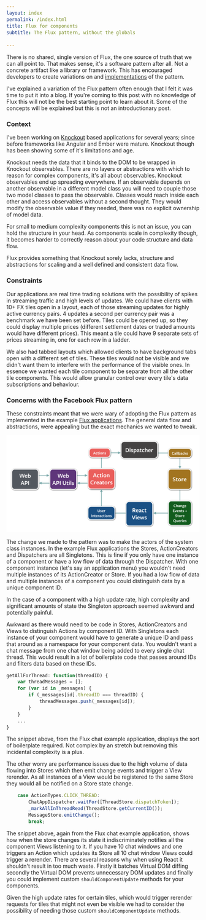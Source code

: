 ```yaml
---
layout: index
permalink: /index.html
title: Flux for components
subtitle: The Flux pattern, without the globals

---
```


There is no shared, single version of Flux, the one source of truth that we can all point to.
That makes sense, it's a software pattern after all. Not a concrete artifact like a library or
framework.
This has encouraged developers to create variations on and [implementations](http://fluxxor.com/)
of the pattern.

I've explained a variation of the Flux pattern often enough that I felt it was time to put
it into a blog. If you're coming to this post with no knowledge of Flux this will not be the best
starting point to learn about it. Some of the concepts will be explained but this is not an
introductionary post.

### Context

I've been working on [Knockout](http://knockoutjs.com/) based applications for several years;
since before frameworks like Angular and Ember were mature. Knockout though has been showing some of
it's limitations and age.

Knockout needs the data that it binds to the DOM to be wrapped in Knockout observables.
There are no layers or abstractions with which to reason for complex components, it's all
about observables. Knockout observables end up spreading everywhere. If an observable depends on
another observable in a different model class you will need to couple those two
model classes to pass the observable. Classes would reach inside each other and access observables
without a second thought. They would modify the observable value if they needed, there was no
explicit ownership of model data.

For small to medium complexity components this is not an issue, you can hold the structure in your
head. As components scale in complexity though, it becomes harder to correctly reason about your code
structure and data flow.

Flux provides something that Knockout sorely lacks, structure and abstractions for scaling and a
well defined and consistent data flow.

### Constraints

Our applications are real time trading solutions with the possibility of spikes in streaming
traffic and high levels of updates. We could have clients with 10+ FX tiles open in a layout, each
of those streaming updates for highly active currency pairs. 4 updates a second per currency pair was
a benchmark we have been set before. Tiles could be opened up, so they could display
multiple prices (different settlement dates or traded amounts would have different prices).
This meant a tile could have 9 separate sets of prices streaming in, one for each row in a ladder.

We also had tabbed layouts which allowed clients to have background tabs open with a different set
of tiles. These tiles would not be visible and we didn't want them to interfere with the performance
of the visible ones. In essence we wanted each tile component to be separate from all the other tile
components. This would allow granular control over every tile's data subscriptions and behaviour.

### Concerns with the Facebook Flux pattern

These constraints meant that we were wary of adopting the Flux pattern as implemented in the example
[Flux applications](https://github.com/facebook/flux/). The general data flow and abstractions,
were appealing but the exact mechanics we wanted to tweak.

![Flux data flow.](assets/flux-diagram-white-background.png)

The change we made to the pattern was to make the actors of the system class instances.
In the example Flux applications the Stores, ActionCreators and Dispatchers are all Singletons.
This is fine if you only have one instance of a component or have a low flow of data
through the Dispatcher. With one component instance (let's say an application menu) you wouldn't
need multiple instances of its ActionCreator or Store. If you had a low flow of data and
multiple instances of a component you could distinguish data by a unique component ID.

In the case of a component with a high update rate, high complexity and significant amounts
of state the Singleton approach seemed awkward and potentially painful.

Awkward as there would need to be code in Stores, ActionCreators and Views to distinguish Actions
by component ID. With Singletons each instance of your component would have to generate a unique ID
and pass that around as a namespace for your component data. You wouldn't want a chat message from
one chat window being added to every single chat thread. This would result in a lot of boilerplate
code that passes around IDs and filters data based on these IDs.

```javascript
getAllForThread: function(threadID) {
	var threadMessages = [];
	for (var id in _messages) {
		if (_messages[id].threadID === threadID) {
			threadMessages.push(_messages[id]);
		}
	}
	...
}
```

The snippet above, from the Flux chat example application, displays the sort of boilerplate
required. Not complex by an stretch but removing this incidental complexity is a plus.

The other worry are performance issues due to the high volume of data flowing into Stores
which then emit change events and trigger a View rerender. As all instances of a View would be
registered to the same Store they would all be notified on a Store state change.

```javascript
	case ActionTypes.CLICK_THREAD:
		ChatAppDispatcher.waitFor([ThreadStore.dispatchToken]);
		_markAllInThreadRead(ThreadStore.getCurrentID());
		MessageStore.emitChange();
		break;
```

The snippet above, again from the Flux chat example application, shows how when the store
changes its state it indiscriminately notifies all the component Views listening to it.
If you have 10 chat windows and one triggers an Action which updates its Store all 10 chat window
Views could trigger a rerender. There are several reasons why when using React it shouldn't result in
too much waste. Firstly it batches Virtual DOM diffing secondly the Virtual DOM prevents unnecessary
DOM updates and finally you could implement custom `shouldComponentUpdate` methods for your components.

Given the high update rates for certain tiles, which would trigger rerender requests for tiles that
might not even be visible we had to consider the possibility of needing those custom
`shouldComponentUpdate` methods.